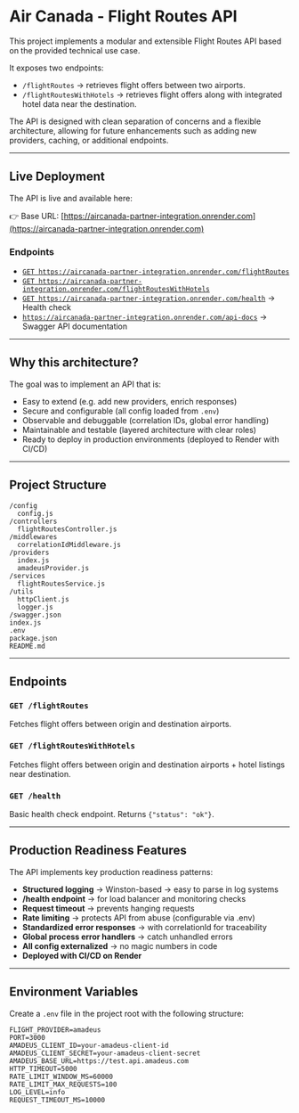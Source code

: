 # Air Canada - Flight Routes API

This project implements a modular and extensible Flight Routes API based on the provided technical use case.

It exposes two endpoints:
- `/flightRoutes` → retrieves flight offers between two airports.
- `/flightRoutesWithHotels` → retrieves flight offers along with integrated hotel data near the destination.

The API is designed with clean separation of concerns and a flexible architecture, allowing for future enhancements such as adding new providers, caching, or additional endpoints.

---

## Live Deployment

The API is live and available here:

👉 Base URL: [https://aircanada-partner-integration.onrender.com](https://aircanada-partner-integration.onrender.com)

### Endpoints

- [`GET https://aircanada-partner-integration.onrender.com/flightRoutes`](https://aircanada-partner-integration.onrender.com/flightRoutes)
- [`GET https://aircanada-partner-integration.onrender.com/flightRoutesWithHotels`](https://aircanada-partner-integration.onrender.com/flightRoutesWithHotels)
- [`GET https://aircanada-partner-integration.onrender.com/health`](https://aircanada-partner-integration.onrender.com/health) → Health check
- [`https://aircanada-partner-integration.onrender.com/api-docs`](https://aircanada-partner-integration.onrender.com/api-docs) → Swagger API documentation


---

## Why this architecture?

The goal was to implement an API that is:
- Easy to extend (e.g. add new providers, enrich responses)
- Secure and configurable (all config loaded from `.env`)
- Observable and debuggable (correlation IDs, global error handling)
- Maintainable and testable (layered architecture with clear roles)
- Ready to deploy in production environments (deployed to Render with CI/CD)

---

## Project Structure

```
/config
  config.js
/controllers
  flightRoutesController.js
/middlewares
  correlationIdMiddleware.js
/providers
  index.js
  amadeusProvider.js
/services
  flightRoutesService.js
/utils
  httpClient.js
  logger.js
/swagger.json
index.js
.env
package.json
README.md
```

---

## Endpoints

### `GET /flightRoutes`

Fetches flight offers between origin and destination airports.

### `GET /flightRoutesWithHotels`

Fetches flight offers between origin and destination airports + hotel listings near destination.

### `GET /health`

Basic health check endpoint. Returns `{"status": "ok"}`.

---

## Production Readiness Features

The API implements key production readiness patterns:

- **Structured logging** → Winston-based → easy to parse in log systems
- **/health endpoint** → for load balancer and monitoring checks
- **Request timeout** → prevents hanging requests
- **Rate limiting** → protects API from abuse (configurable via .env)
- **Standardized error responses** → with correlationId for traceability
- **Global process error handlers** → catch unhandled errors
- **All config externalized** → no magic numbers in code
- **Deployed with CI/CD on Render**

---

## Environment Variables

Create a `.env` file in the project root with the following structure:

```env
FLIGHT_PROVIDER=amadeus
PORT=3000
AMADEUS_CLIENT_ID=your-amadeus-client-id
AMADEUS_CLIENT_SECRET=your-amadeus-client-secret
AMADEUS_BASE_URL=https://test.api.amadeus.com
HTTP_TIMEOUT=5000
RATE_LIMIT_WINDOW_MS=60000
RATE_LIMIT_MAX_REQUESTS=100
LOG_LEVEL=info
REQUEST_TIMEOUT_MS=10000
